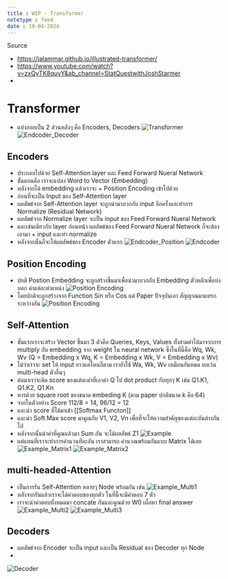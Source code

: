 ```yaml
---
title : WIP - Transformer
notetype : feed
date : 19-04-2024
---
```


Source
- https://jalammar.github.io/illustrated-transformer/
- https://www.youtube.com/watch?v=zxQyTK8quyY&ab_channel=StatQuestwithJoshStarmer
- 

# Transformer
- แบ่งออกเป็น 2 ส่วนหลังๆ คือ Encoders, Decoders
![Transformer](/assets/img/transformer/transformer_0.avif)
![Endcoder_Decoder](/assets/img/transformer/transformer_1.avif)

## Encoders
- ประกอบไปด้วย Self-Attention layer และ Feed Forward Nueral Network
- ขั้นตอนคือ เราจะแปลง Word to Vector (Embedding) 
- หลังจากได้ embedding แล้วเราจะ + Position Encoding เข้าไปด้วย
- ก่อนที่จะเป็น Input ของ Self-Attention layer
- ผลลัพธ์จาก Self-Attention layer จะถูกนำมาบวกกับ input อีกครั้งและทำการ Normalize (Residual Network)
- ผลลัพธ์จาก Normalize layer จะเป็น input ของ Feed Forward Nueral Network
- และเช่นเดียวกับ layer ก่อนหน้า ผลลัพธ์ของ Feed Forward Nueral Network ก็จะต้องเอามา + input และทำ normalize
- หลังจากนั้นก็จะได้ผลลัพธ์ของ Encoder ตัวแรก
![Endcoder_Position](/assets/img/transformer/transformer_11.avif)
![Endcoder](/assets/img/transformer/transformer_2.avif)

## Position Encoding
- ปกติ Postion Embedding จะถูกสร้างขึ้นมาเพื่อนำมาบวกกับ Embedding ตัวหลักเพื่อบ่งบอก คำแต่ละตำแหน่ง
![Position Encoding](/assets/img/transformer/transformer_12.avif)
- โดยปกติจะถูกสร้างจาก Function Sin หรือ Cos แต่ Paper ปัจจุบันเอา สัญญาณมาแทรกระหว่างกัน
![Position Encoding](/assets/img/transformer/transformer_13.avif)

## Self-Attention 
- ขั้นแรกเราจะสร้าง Vector ขึ้นมา 3 ตัวคือ Queries, Keys, Values ทั้งสามค่าได้มาจากการ multiply กับ embedding จาก weight ใน neural network ซึ่งในที่นี้คือ Wq, Wk, Wv (Q = Embedding x Wq, K = Embedding x Wk, V = Embedding x Wv)
- ไม่ว่าเราจะ set ให้ input ยาวแค่ไหนก็ตาม เรายังใช้ Wa, Wk, Wv เหมือนกันหมด ยกเว้น multi-head ตัวอื่นๆ
- ต่อมาเราจะคิด score ของแต่ละคำที่เอาค่า Q ไป dot product กับทุกๆ K เช่น Q1.K1, Q1.K2, Q1.Kn
- หารด้วย square root ของขนาด embeding K (ตาม paper ปกติขนาด k คือ 64)
- จากในตัวอย่าง Score 112/8 = 14, 96/12 = 12
- และนำ score ที่ได้มาเข้า [[Softmax Functon]]
- และนำ Soft Max score มาคูณกับ V1, V2, Vn เพื่อที่จะให้ความสำคัญของแต่ละอันต่างกันไป
- หลังจากนั้นนำค่าที่คูณแล้วมา Sum กัน จะได้ผลลัพธ์ Z1
![Example](/assets/img/transformer/transformer_3.avif)
- แต่แทนที่เราจะทำการคำนวนทีละอัน  เราสามารถ คำนวณพร้อมกันแบบ Matrix ได้เลย
![Example_Matrix1](/assets/img/transformer/transformer_6.avif)
![Example_Matrix2](/assets/img/transformer/transformer_7.avif)

## multi-headed-Attention 
- เป็นการรัน Self-Attention หลายๆ Node พร้อมกัน เช่น
![Example_Multi1](/assets/img/transformer/transformer_8.avif)
- หลังจากรันแล้วเราจะได้คำตอบของทุกตัว ในที่นี้จะมีคำตอบ 7 ตัว
- เราจะนำคำตอบทั้งหมดมา concate กันและคูณด้วย W0 เผื่อหา final answer
![Example_Multi2](/assets/img/transformer/transformer_9.avif)
![Example_Multi3](/assets/img/transformer/transformer_10.avif)


## Decoders
- ผลลัพธ์จาก Encoder จะเป็น input และเป็น Residual ของ Decoder ทุก Node
- 
![Decoder](/assets/img/transformer/transformer_14.avif)

